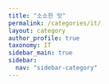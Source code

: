```yaml
---
title: "소소한 잇"
permalink: /categories/it/
layout: category
author_profile: true
taxonomy: IT
sidebar_main: true
sidebar:
  nav: "sidebar-category"
---
```


